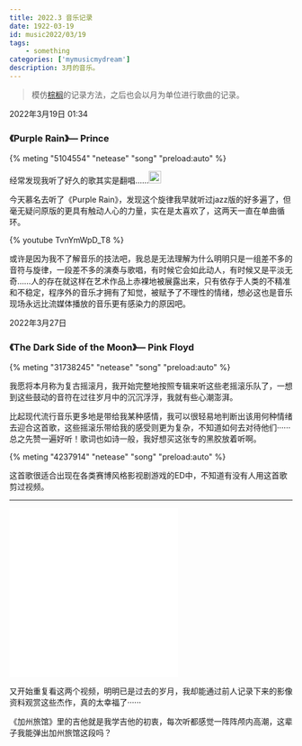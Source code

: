 ```yaml
---
title: 2022.3 音乐记录
date: 1922-03-19
id: music2022/03/19
tags:  
    - something
categories: ['mymusicmydream']
description: 3月的音乐。
---
```


> 模仿[棕榈](https://cronopio.space/?cat=4)的记录方法，之后也会以月为单位进行歌曲的记录。

2022年3月19日 01:34

### 《**Purple Rain**》— Prince

{% meting "5104554" "netease" "song"  "preload:auto" %}

<p>经常发现我听了好久的歌其实是翻唱……<img src="https://emoj.ml/ablobdizzy.gif" width="22" height="22"> <p>

今天慕名去听了《Purple Rain》，发现这个旋律我早就听过jazz版的好多遍了，但毫无疑问原版的更具有触动人心的力量，实在是太喜欢了，这两天一直在单曲循环。

{% youtube TvnYmWpD_T8 %}

或许是因为我不了解音乐的技法吧，我总是无法理解为什么明明只是一组差不多的音符与旋律，一段差不多的演奏与歌唱，有时候它会如此动人，有时候又是平淡无奇……人的存在就这样在艺术作品上赤裸地被展露出来，只有依存于人类的不精准和不稳定，程序外的音乐才拥有了知觉，被赋予了不理性的情绪，想必这也是音乐现场永远比流媒体播放的音乐更有感染力的原因吧。


2022年3月27日

### 《**The Dark Side of the Moon**》— Pink Floyd

{% meting "31738245" "netease" "song"  "preload:auto" %}


我愿将本月称为复古摇滚月，我开始完整地按照专辑来听这些老摇滚乐队了，一想到这些鼓动的音符在过往岁月中的沉沉浮浮，我就有些心潮澎湃。

比起现代流行音乐更多地是带给我某种感情，我可以很轻易地判断出该用何种情绪去迎合这首歌，这些摇滚乐带给我的感受则更为复杂，不知道如何去对待他们······总之先赞一遍好听！歌词也如诗一般，我好想买这张专的黑胶放着听啊。

{% meting "4237914" "netease" "song"  "preload:auto" %}

这首歌很适合出现在各类赛博风格影视剧游戏的ED中，不知道有没有人用这首歌剪过视频。

----

<iframe src="//player.bilibili.com/player.html?aid=93414109&bvid=BV1uE41147XP&cid=159489048&page=1" scrolling="no"  frameborder="no" framespacing="0" allowfullscreen="true"> </iframe>

<iframe src="//player.bilibili.com/player.html?aid=501148064&bvid=BV1VK411u7vy&cid=282062140&page=1" scrolling="no"  frameborder="no" framespacing="0" allowfullscreen="true"> </iframe>

又开始重复看这两个视频，明明已是过去的岁月，我却能通过前人记录下来的影像资料观赏这些杰作，真的太幸福了······

《加州旅馆》里的吉他就是我学吉他的初衷，每次听都感觉一阵阵颅内高潮，这辈子我能弹出加州旅馆这段吗？